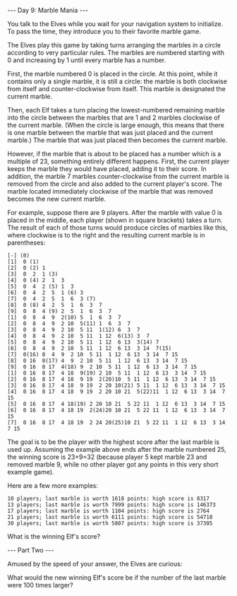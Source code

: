--- Day 9: Marble Mania ---

You talk to the Elves while you wait for your navigation system to initialize. To pass the time, they introduce you to their favorite marble game.

The Elves play this game by taking turns arranging the marbles in a circle according to very particular rules. The marbles are numbered starting with 0 and increasing by 1 until every marble has a number.

First, the marble numbered 0 is placed in the circle. At this point, while it contains only a single marble, it is still a circle: the marble is both clockwise from itself and counter-clockwise from itself. This marble is designated the current marble.

Then, each Elf takes a turn placing the lowest-numbered remaining marble into the circle between the marbles that are 1 and 2 marbles clockwise of the current marble. (When the circle is large enough, this means that there is one marble between the marble that was just placed and the current marble.) The marble that was just placed then becomes the current marble.

However, if the marble that is about to be placed has a number which is a multiple of 23, something entirely different happens. First, the current player keeps the marble they would have placed, adding it to their score. In addition, the marble 7 marbles counter-clockwise from the current marble is removed from the circle and also added to the current player's score. The marble located immediately clockwise of the marble that was removed becomes the new current marble.

For example, suppose there are 9 players. After the marble with value 0 is placed in the middle, each player (shown in square brackets) takes a turn. The result of each of those turns would produce circles of marbles like this, where clockwise is to the right and the resulting current marble is in parentheses:

    [-] (0)
    [1]  0 (1)
    [2]  0 (2) 1 
    [3]  0  2  1 (3)
    [4]  0 (4) 2  1  3 
    [5]  0  4  2 (5) 1  3 
    [6]  0  4  2  5  1 (6) 3 
    [7]  0  4  2  5  1  6  3 (7)
    [8]  0 (8) 4  2  5  1  6  3  7 
    [9]  0  8  4 (9) 2  5  1  6  3  7 
    [1]  0  8  4  9  2(10) 5  1  6  3  7 
    [2]  0  8  4  9  2 10  5(11) 1  6  3  7 
    [3]  0  8  4  9  2 10  5 11  1(12) 6  3  7 
    [4]  0  8  4  9  2 10  5 11  1 12  6(13) 3  7 
    [5]  0  8  4  9  2 10  5 11  1 12  6 13  3(14) 7 
    [6]  0  8  4  9  2 10  5 11  1 12  6 13  3 14  7(15)
    [7]  0(16) 8  4  9  2 10  5 11  1 12  6 13  3 14  7 15 
    [8]  0 16  8(17) 4  9  2 10  5 11  1 12  6 13  3 14  7 15 
    [9]  0 16  8 17  4(18) 9  2 10  5 11  1 12  6 13  3 14  7 15 
    [1]  0 16  8 17  4 18  9(19) 2 10  5 11  1 12  6 13  3 14  7 15 
    [2]  0 16  8 17  4 18  9 19  2(20)10  5 11  1 12  6 13  3 14  7 15 
    [3]  0 16  8 17  4 18  9 19  2 20 10(21) 5 11  1 12  6 13  3 14  7 15 
    [4]  0 16  8 17  4 18  9 19  2 20 10 21  5(22)11  1 12  6 13  3 14  7 15 
    [5]  0 16  8 17  4 18(19) 2 20 10 21  5 22 11  1 12  6 13  3 14  7 15 
    [6]  0 16  8 17  4 18 19  2(24)20 10 21  5 22 11  1 12  6 13  3 14  7 15 
    [7]  0 16  8 17  4 18 19  2 24 20(25)10 21  5 22 11  1 12  6 13  3 14  7 15
    
The goal is to be the player with the highest score after the last marble is used up. Assuming the example above ends after the marble numbered 25, the winning score is 23+9=32 (because player 5 kept marble 23 and removed marble 9, while no other player got any points in this very short example game).

Here are a few more examples:

    10 players; last marble is worth 1618 points: high score is 8317
    13 players; last marble is worth 7999 points: high score is 146373
    17 players; last marble is worth 1104 points: high score is 2764
    21 players; last marble is worth 6111 points: high score is 54718
    30 players; last marble is worth 5807 points: high score is 37305

What is the winning Elf's score?

--- Part Two ---

Amused by the speed of your answer, the Elves are curious:

What would the new winning Elf's score be if the number of the last marble were 100 times larger?
